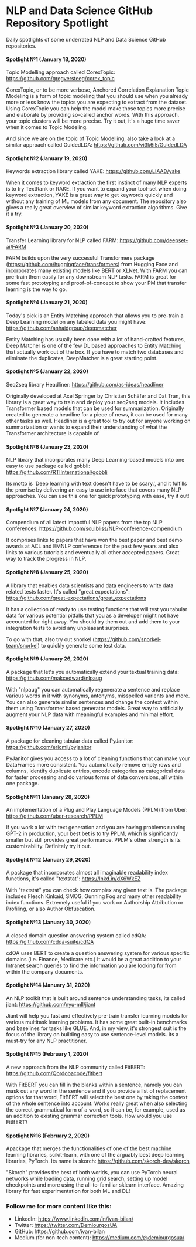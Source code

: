 # NLP and Data Science GitHub Repository Spotlight
Daily spotlights of some underrated NLP and Data Science GitHub repositories.

#### Spotlight №1 (January 18, 2020)
Topic Modelling approach called CorexTopic: https://github.com/gregversteeg/corex_topic

CorexTopic, or to be more verbose, Anchored Correlation Explanation Topic Modeling is a form of topic modeling that you should use when you already more or less know the topics you are expecting to extract from the dataset. Using CorexTopic you can help the model make those topics more precise and elaborate by providing so-called anchor words. With this approach, your topic clusters will be more precise. Try it out, it's a huge time saver when it comes to Topic Modeling.

And since we are on the topic of Topic Modelling, also take a look at a similar approach called GuidedLDA: https://github.com/vi3k6i5/GuidedLDA

#### Spotlight №2 (January 19, 2020)
Keywords extraction library called YAKE: https://github.com/LIAAD/yake

When it comes to keyword extraction the first instinct of many NLP experts is to try TextRank or RAKE. If you want to expand your tool-set when doing keyword extraction, YAKE is a great way to get keywords quickly and without any training of ML models from any document. The repository also gives a really great overview of similar keyword extraction algorithms. Give it a try.

#### Spotlight №3 (January 20, 2020)
Transfer Learning library for NLP called FARM: https://github.com/deepset-ai/FARM

FARM builds upon the very successful Transformers package (https://github.com/huggingface/transformers) from Hugging Face and incorporates many existing models like BERT or XLNet. With FARM you can pre-train them easily for any downstream NLP tasks. FARM is great for some fast prototyping and proof-of-concept to show your PM that transfer learning is the way to go.

#### Spotlight №4 (January 21, 2020)
Today's pick is an Entity Matching approach that allows you to pre-train a Deep Learning model on any labeled data you might have: https://github.com/anhaidgroup/deepmatcher

Entity Matching has usually been done with a lot of hand-crafted features, Deep Matcher is one of the few DL based approaches to Entity Matching that actually work out of the box. If you have to match two databases and eliminate the duplicates, DeepMatcher is a great starting point.

#### Spotlight №5 (January 22, 2020)
Seq2seq library Headliner: https://github.com/as-ideas/headliner

Originally developed at Axel Springer by Christian Schäfer and Dat Tran, this library is a great way to train and deploy your seq2seq models. It includes Transformer based models that can be used for summarization. Originally created to generate a headline for a piece of news, it can be used for many other tasks as well. Headliner is a great tool to try out for anyone working on summarization or wants to expand their understanding of what the Transformer architecture is capable of. 

#### Spotlight №6 (January 23, 2020)
NLP library that incorporates many Deep Learning-based models into one easy to use package called gobbli: https://github.com/RTIInternational/gobbli

Its motto is 'Deep learning with text doesn't have to be scary.', and it fulfills the promise by delivering an easy to use interface that covers many NLP approaches. You can use this one for quick prototyping with ease, try it out!

#### Spotlight №7 (January 24, 2020)
Compendium of all latest impactful NLP papers from the top NLP conferences: https://github.com/soulbliss/NLP-conference-compendium

It comprises links to papers that have won the best paper and best demo awards at ACL and EMNLP conferences for the past few years and also links to various tutorials and eventually all other accepted papers. Great way to track the progress in NLP.

#### Spotlight №8 (January 25, 2020)
A library that enables data scientists and data engineers to write data related tests faster. It's called "great expectations": https://github.com/great-expectations/great_expectations

It has a collection of ready to use testing functions that will test you tabular data for various potential pitfalls that you as a developer might not have accounted for right away. You should try them out and add them to your integration tests to avoid any unpleasant surprises.

To go with that, also try out snorkel (https://github.com/snorkel-team/snorkel) to quickly generate some test data.

#### Spotlight №9 (January 26, 2020)
A package that let's you automatically extend your textual training data: https://github.com/makcedward/nlpaug

With "nlpaug" you can automatically regenerate a sentence and replace various words in it with synonyms, antonyms, misspelled varients and more. You can also generate similar sentences and change the context within them using Transformer based generator models. Great way to artificially augment your NLP data with meaningful examples and minimal effort.

#### Spotlight №10 (January 27, 2020)
A package for cleaning tabular data called PyJanitor: https://github.com/ericmjl/pyjanitor

PyJanitor gives you access to a lot of cleaning functions that can make your DataFrames more consistent. You automatically remove empty rows and columns, identify duplicate entries, encode categories as categorical data for faster processing and do various forms of data conversions, all within one package.

#### Spotlight №11 (January 28, 2020)
An implementation of a Plug and Play Language Models (PPLM) from Uber: https://github.com/uber-research/PPLM

If you work a lot with text generation and you are having problems running GPT-2 in production, your best bet is to try PPLM, which is significantly smaller but still provides great performance. PPLM's other strength is its customizability. Definitely try it out.

#### Spotlight №12 (January 29, 2020)
A package that incorporates almost all imaginable readability index functions, it's called "textstat": https://lnkd.in/dX6WkEZ 

With "textstat" you can check how complex any given text is. The package includes Flesch Kinkaid, SMOG, Gunning Fog and many other readability index functions. Extremely useful if you work on Authorship Attribution or Profiling, or also Author Obfuscation.

#### Spotlight №13 (January 30, 2020)
A closed domain question answering system called cdQA: https://github.com/cdqa-suite/cdQA

cdQA uses BERT to create a question answering system for various specific domains (i.e. Finance, Medicare etc.) It would be a great addition to your Intranet search queries to find the information you are looking for from within the company documents.

#### Spotlight №14 (January 31, 2020)
An NLP toolkit that is built around sentence understanding tasks, its called jiant: https://github.com/nyu-mll/jiant

Jiant will help you fast and effectively pre-train transfer learning models for various multitask learning problems. It has some great built-in benchmarks and baselines for tasks like GLUE. And, in my view, it's strongest suit is the focus of the library on building easy to use sentence-level models. Its a must-try for any NLP practitioner.

#### Spotlight №15 (February 1, 2020)
A new approach from the NLP community called FitBERT: https://github.com/Qordobacode/fitbert

With FitBERT you can fill in the blanks within a sentence, namely you can mask out any word in the sentence and if you provide a list of replacement options for that word, FitBERT will select the best one by taking the context of the whole sentence into account. Works really great when also selecting the correct grammatical form of a word, so it can be, for example, used as an addition to existing grammar correction tools. How would you use FitBERT? 

#### Spotlight №16 (February 2, 2020)
Apackage that merges the functionalities of one of the best machine learning libraries, scikit-learn, with one of the arguably best deep learning libraries, PyTorch. Its name is skorch: https://github.com/skorch-dev/skorch

"Skorch" provides the best of both worlds, you can use PyTorch neural networks while loading data, running grid search, setting up model checkpoints and more using the all-to-familiar sklearn interface. Amazing library for fast experimentation for both ML and DL!


### Follow me for more content like this:
- LinkedIn: https://www.linkedin.com/in/ivan-bilan/
- Twitter: https://twitter.com/DemiourgosUA
- GitHub: https://github.com/ivan-bilan
- Medium (for non-tech content): https://medium.com/@demiourgosua/
